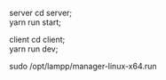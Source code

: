 server
  cd server; \
  yarn run start;

client
  cd client; \
  yarn run dev;

sudo  /opt/lampp/manager-linux-x64.run
